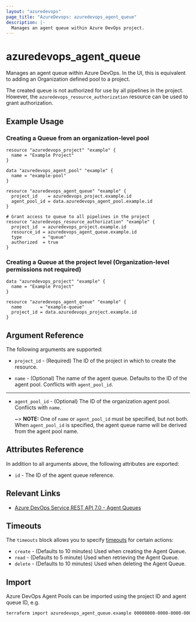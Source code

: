 ```yaml
---
layout: "azuredevops"
page_title: "AzureDevops: azuredevops_agent_queue"
description: |-
  Manages an agent queue within Azure DevOps project.
---
```


# azuredevops_agent_queue

Manages an agent queue within Azure DevOps. In the UI, this is equivalent to adding an
Organization defined pool to a project.

The created queue is not authorized for use by all pipelines in the project. However,
the `azuredevops_resource_authorization` resource can be used to grant authorization.

## Example Usage

### Creating a Queue from an organization-level pool

```hcl
resource "azuredevops_project" "example" {
  name = "Example Project"
}

data "azuredevops_agent_pool" "example" {
  name = "example-pool"
}

resource "azuredevops_agent_queue" "example" {
  project_id    = azuredevops_project.example.id
  agent_pool_id = data.azuredevops_agent_pool.example.id
}

# Grant access to queue to all pipelines in the project
resource "azuredevops_resource_authorization" "example" {
  project_id  = azuredevops_project.example.id
  resource_id = azuredevops_agent_queue.example.id
  type        = "queue"
  authorized  = true
}
```

### Creating a Queue at the project level (Organization-level permissions not required)

```hcl
data "azuredevops_project" "example" {
  name = "Example Project"
}

resource "azuredevops_agent_queue" "example" {
  name       = "example-queue"
  project_id = data.azuredevops_project.example.id
}
```

## Argument Reference

The following arguments are supported:

* `project_id` - (Required) The ID of the project in which to create the resource.

* `name` - (Optional) The name of the agent queue. Defaults to the ID of the agent pool. Conflicts with `agent_pool_id`.

---

* `agent_pool_id` - (Optional) The ID of the organization agent pool. Conflicts with `name`.

    ~> **NOTE:** One of `name` or `agent_pool_id` must be specified, but not both. 
        When `agent_pool_id` is specified, the agent queue name will be derived from the agent pool name.

## Attributes Reference

In addition to all arguments above, the following attributes are exported:

* `id` - The ID of the agent queue reference.

## Relevant Links

- [Azure DevOps Service REST API 7.0 - Agent Queues](https://docs.microsoft.com/en-us/rest/api/azure/devops/distributedtask/queues?view=azure-devops-rest-7.0)

## Timeouts

The `timeouts` block allows you to specify [timeouts](https://developer.hashicorp.com/terraform/language/resources/syntax#operation-timeouts) for certain actions:

* `create` - (Defaults to 10 minutes) Used when creating the Agent Queue.
* `read` - (Defaults to 5 minute) Used when retrieving the Agent Queue.
* `delete` - (Defaults to 10 minutes) Used when deleting the Agent Queue.

## Import

Azure DevOps Agent Pools can be imported using the project ID and agent queue ID, e.g.

```sh
terraform import azuredevops_agent_queue.example 00000000-0000-0000-0000-000000000000/0
```
